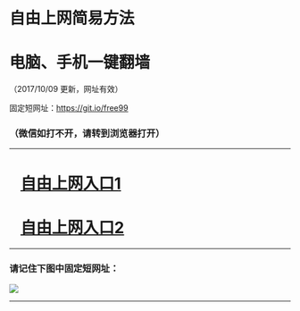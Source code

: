 ﻿# 自由上网简易方法

# 电脑、手机一键翻墙

（2017/10/09 更新，网址有效）

固定短网址：https://git.io/free99

### （微信如打不开，请转到浏览器打开）


***





# &nbsp;&nbsp; <a href="http://ft1838932465.fwq-tz-1001.info/fwqtz01.html?t=100900131993 " target="_blank">自由上网入口1</a>
# &nbsp;&nbsp; <a href="http://ft2543426447.fwq-tz-1002.info/fwqtz02.html?t=100900130776 " target="_blank">自由上网入口2</a>
***

### 请记住下图中固定短网址：

<img src="https://s3-us-west-2.amazonaws.com/fwq-1001/yjfq-20170905okok.png" /> 


***

